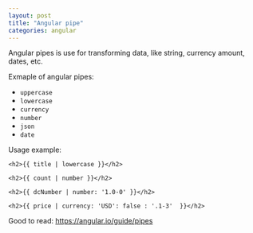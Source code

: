 ```yaml
---
layout: post
title: "Angular pipe"
categories: angular
---
```


Angular pipes is use for transforming data, like string, currency amount, dates, etc.

Exmaple of angular pipes:

- `uppercase`
- `lowercase`
- `currency`
- `number`
- `json`
- `date`

Usage example:

```
<h2>{{ title | lowercase }}</h2>

<h2>{{ count | number }}</h2>

<h2>{{ dcNumber | number: '1.0-0' }}</h2>

<h2>{{ price | currency: 'USD': false : '.1-3'  }}</h2>
```

Good to read: https://angular.io/guide/pipes